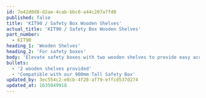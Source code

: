 ```yaml
---
id: 7e42d0d8-d2ae-4cab-bbc0-a44c207a7fd0
published: false
title: 'KIT90 / Safety Box Wooden Shelves'
actual_title: 'KIT90 / Safety Box Wooden Shelves'
part_number:
  - KIT90
heading_1: 'Wooden Shelves'
heading_2: 'For safety boxes'
body: 'Elevate safety boxes with two wooden shelves to provide easy access in an emergency.'
bullets:
  - '2 wooden shelves provided'
  - 'Compatible with our 900mm Tall Safety Box'
updated_by: 3ec554c2-e8cb-4f28-af79-effcd537d274
updated_at: 1635949918
---
```

